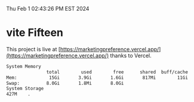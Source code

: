 Thu Feb  1 02:43:26 PM EST 2024

# vite Fifteen


This project is live at [https://marketingpreference.vercel.app/](https://marketingpreference.vercel.app/) thanks to Vercel.

```bash
System Memory
               total        used        free      shared  buff/cache   available
Mem:            15Gi       3.9Gi       1.6Gi       817Mi        11Gi        11Gi
Swap:          8.0Gi       1.8Mi       8.0Gi
System Storage
427M	.
```
